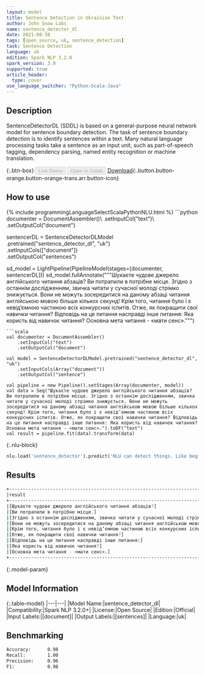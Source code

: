 ```yaml
---
layout: model
title: Sentence Detection in Ukrainian Text
author: John Snow Labs
name: sentence_detector_dl
date: 2021-08-30
tags: [open_source, uk, sentence_detection]
task: Sentence Detection
language: uk
edition: Spark NLP 3.2.0
spark_version: 3.0
supported: true
article_header:
  type: cover
use_language_switcher: "Python-Scala-Java"
---
```


## Description

SentenceDetectorDL (SDDL) is based on a general-purpose neural network model for sentence boundary detection. The task of sentence boundary detection is to identify sentences within a text. Many natural language processing tasks take a sentence as an input unit, such as part-of-speech tagging, dependency parsing, named entity recognition or machine translation.

{:.btn-box}
<button class="button button-orange" disabled>Live Demo</button>
<button class="button button-orange" disabled>Open in Colab</button>
[Download](https://s3.amazonaws.com/auxdata.johnsnowlabs.com/public/models/sentence_detector_dl_uk_3.2.0_3.0_1630322414306.zip){:.button.button-orange.button-orange-trans.arr.button-icon}

## How to use



<div class="tabs-box" markdown="1">
{% include programmingLanguageSelectScalaPythonNLU.html %}
```python
documenter = DocumentAssembler()\
    .setInputCol("text")\
    .setOutputCol("document")
    
sentencerDL = SentenceDetectorDLModel\
  .pretrained("sentence_detector_dl", "uk") \
  .setInputCols(["document"]) \
  .setOutputCol("sentences")

sd_model = LightPipeline(PipelineModel(stages=[documenter, sentencerDL]))
sd_model.fullAnnotate("""Шукаєте чудове джерело англійського читання абзаців? Ви потрапили в потрібне місце. Згідно з останнім дослідженням, звичка читати у сучасної молоді стрімко знижується. Вони не можуть зосередитися на даному абзаці читання англійською мовою більше кількох секунд! Крім того, читання було і є невід’ємною частиною всіх конкурсних іспитів. Отже, як покращити свої навички читання? Відповідь на це питання насправді інше питання: Яка користь від навичок читання? Основна мета читання - «мати сенс».""")



```
```scala
val documenter = DocumentAssembler()
    .setInputCol("text")
    .setOutputCol("document")

val model = SentenceDetectorDLModel.pretrained("sentence_detector_dl", "uk")
	.setInputCols(Array("document"))
	.setOutputCol("sentence")

val pipeline = new Pipeline().setStages(Array(documenter, model))
val data = Seq("Шукаєте чудове джерело англійського читання абзаців? Ви потрапили в потрібне місце. Згідно з останнім дослідженням, звичка читати у сучасної молоді стрімко знижується. Вони не можуть зосередитися на даному абзаці читання англійською мовою більше кількох секунд! Крім того, читання було і є невід’ємною частиною всіх конкурсних іспитів. Отже, як покращити свої навички читання? Відповідь на це питання насправді інше питання: Яка користь від навичок читання? Основна мета читання - «мати сенс».").toDF("text")
val result = pipeline.fit(data).transform(data)
```

{:.nlu-block}
```python
nlu.load('sentence_detector').predict('NLU can detect things. Like beginning and endings of sentences. It can also do much more!', output_level ='sentence')  
```
</div>

## Results

```bash
+-----------------------------------------------------------------------------------------------+
|result                                                                                         |
+-----------------------------------------------------------------------------------------------+
|[Шукаєте чудове джерело англійського читання абзаців?]                                         |
|[Ви потрапили в потрібне місце.]                                                               |
|[Згідно з останнім дослідженням, звичка читати у сучасної молоді стрімко знижується.]          |
|[Вони не можуть зосередитися на даному абзаці читання англійською мовою більше кількох секунд!]|
|[Крім того, читання було і є невід’ємною частиною всіх конкурсних іспитів.]                    |
|[Отже, як покращити свої навички читання?]                                                     |
|[Відповідь на це питання насправді інше питання:]                                              |
|[Яка користь від навичок читання?]                                                             |
|[Основна мета читання - «мати сенс».]                                                          |
+-----------------------------------------------------------------------------------------------+


```

{:.model-param}
## Model Information

{:.table-model}
|---|---|
|Model Name:|sentence_detector_dl|
|Compatibility:|Spark NLP 3.2.0+|
|License:|Open Source|
|Edition:|Official|
|Input Labels:|[document]|
|Output Labels:|[sentences]|
|Language:|uk|

## Benchmarking

```bash
Accuracy:      0.98
Recall:        1.00
Precision:     0.96
F1:            0.98
```